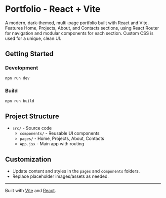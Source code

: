 # Portfolio - React + Vite

A modern, dark-themed, multi-page portfolio built with React and Vite. Features Home, Projects, About, and Contacts sections, using React Router for navigation and modular components for each section. Custom CSS is used for a unique, clean UI.

## Getting Started

### Development
```sh
npm run dev
```

### Build
```sh
npm run build
```

## Project Structure
- `src/` - Source code
  - `components/` - Reusable UI components
  - `pages/` - Home, Projects, About, Contacts
  - `App.jsx` - Main app with routing

## Customization
- Update content and styles in the `pages` and `components` folders.
- Replace placeholder images/assets as needed.

---

Built with [Vite](https://vitejs.dev/) and [React](https://react.dev/).

